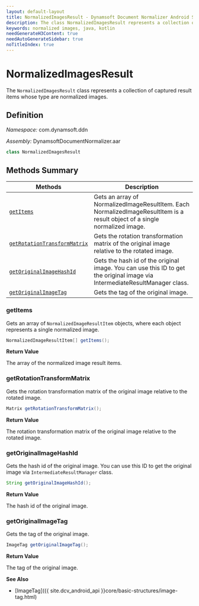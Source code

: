 ```yaml
---
layout: default-layout
title: NormalizedImagesResult - Dynamsoft Document Normalizer Android SDK API Reference
description: The class NormalizedImagesResult represents a collection of captured result items whose type are normalized images.
keywords: normalized images, java, kotlin
needGenerateH3Content: true
needAutoGenerateSidebar: true
noTitleIndex: true
---
```


# NormalizedImagesResult

The `NormalizedImagesResult` class represents a collection of captured result items whose type are normalized images.

## Definition

*Namespace:* com.dynamsoft.ddn

*Assembly:* DynamsoftDocumentNormalizer.aar

```java
class NormalizedImagesResult
```

## Methods Summary

| Methods | Description |
| ---------- | ----------- |
| [`getItems`](#getitems) | Gets an array of NormalizedImageResultItem. Each NormalizedImageResultItem is a result object of a single normalized image. |
| [`getRotationTransformMatrix`](#getrotationtransformmatrix) | Gets the rotation transformation matrix of the original image relative to the rotated image. |
| [`getOriginalImageHashId`](#getoriginalimagehashid) | Gets the hash id of the original image. You can use this ID to get the original image via IntermediateResultManager class. |
| [`getOriginalImageTag`](#getoriginalimagetag) | Gets the tag of the original image. |

### getItems

Gets an array of `NormalizedImageResultItem` objects, where each object represents a single normalized image.

```java
NormalizedImageResultItem[] getItems();
```

**Return Value**

The array of the normalized image result items.

### getRotationTransformMatrix

Gets the rotation transformation matrix of the original image relative to the rotated image.

```java
Matrix getRotationTransformMatrix();
```

**Return Value**

The rotation transformation matrix of the original image relative to the rotated image.

### getOriginalImageHashId

Gets the hash id of the original image. You can use this ID to get the original image via `IntermediateResultManager` class.

```java
String getOriginalImageHashId();
```

**Return Value**

The hash id of the original image.

### getOriginalImageTag

Gets the tag of the original image.

```java
ImageTag getOriginalImageTag();
```

**Return Value**

The tag of the original image.

**See Also**

* [ImageTag]({{ site.dcv_android_api }}core/basic-structures/image-tag.html)